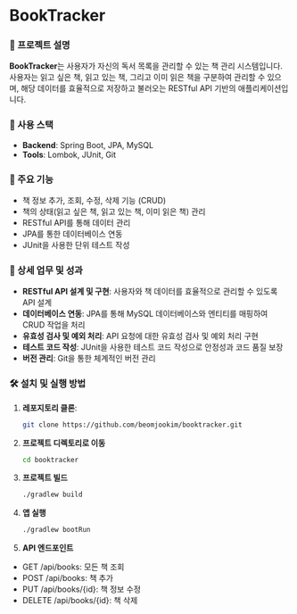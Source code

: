 # BookTracker



### 📖 프로젝트 설명
**BookTracker**는 사용자가 자신의 독서 목록을 관리할 수 있는 책 관리 시스템입니다. 사용자는 읽고 싶은 책, 읽고 있는 책, 그리고 이미 읽은 책을 구분하여 관리할 수 있으며, 해당 데이터를 효율적으로 저장하고 불러오는 RESTful API 기반의 애플리케이션입니다.



### 🔧 사용 스택
- **Backend**: Spring Boot, JPA, MySQL
- **Tools**: Lombok, JUnit, Git



### 📝 주요 기능
- 책 정보 추가, 조회, 수정, 삭제 기능 (CRUD)
- 책의 상태(읽고 싶은 책, 읽고 있는 책, 이미 읽은 책) 관리
- RESTful API를 통해 데이터 관리
- JPA를 통한 데이터베이스 연동
- JUnit을 사용한 단위 테스트 작성



### 💼 상세 업무 및 성과
- **RESTful API 설계 및 구현**: 사용자와 책 데이터를 효율적으로 관리할 수 있도록 API 설계
- **데이터베이스 연동**: JPA를 통해 MySQL 데이터베이스와 엔티티를 매핑하여 CRUD 작업을 처리
- **유효성 검사 및 예외 처리**: API 요청에 대한 유효성 검사 및 예외 처리 구현
- **테스트 코드 작성**: JUnit을 사용한 테스트 코드 작성으로 안정성과 코드 품질 보장
- **버전 관리**: Git을 통한 체계적인 버전 관리



### 🛠 설치 및 실행 방법

1. **레포지토리 클론**:
   ```bash
   git clone https://github.com/beomjookim/booktracker.git
   ```

2. **프로젝트 디렉토리로 이동**
   ```bash
   cd booktracker
   ```
   
3. **프로젝트 빌드**
   ```bash
   ./gradlew build
   ```

4. **앱 실행**
   ```bash
   ./gradlew bootRun
   ```

5. **API 엔드포인트**

* GET /api/books: 모든 책 조회
* POST /api/books: 책 추가
* PUT /api/books/{id}: 책 정보 수정
* DELETE /api/books/{id}: 책 삭제
